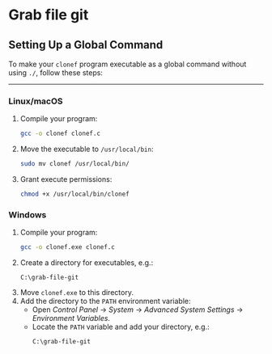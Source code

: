 # Grab file git

## Setting Up a Global Command

To make your `clonef` program executable as a global command without using `./`, follow these steps:

---

### **Linux/macOS**
1. Compile your program:
   ```bash
   gcc -o clonef clonef.c
   ```
2. Move the executable to `/usr/local/bin`:
   ```bash
   sudo mv clonef /usr/local/bin/
   ```
3. Grant execute permissions:
   ```bash
   chmod +x /usr/local/bin/clonef
   ```

### **Windows**
1. Compile your program:
   ```bash
   gcc -o clonef.exe clonef.c
   ```
2. Create a directory for executables, e.g.:
   ```
   C:\grab-file-git
   ```
3. Move `clonef.exe` to this directory.
4. Add the directory to the `PATH` environment variable:
   - Open *Control Panel* → *System* → *Advanced System Settings* → *Environment Variables*.
   - Locate the `PATH` variable and add your directory, e.g.:
     ```
     C:\grab-file-git
     ```